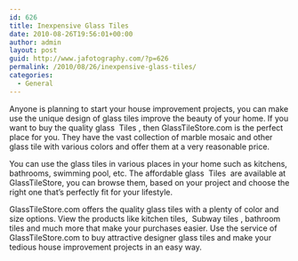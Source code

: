 ```yaml
---
id: 626
title: Inexpensive Glass Tiles
date: 2010-08-26T19:56:01+00:00
author: admin
layout: post
guid: http://www.jafotography.com/?p=626
permalink: /2010/08/26/inexpensive-glass-tiles/
categories:
  - General
---
```

Anyone is planning to start your house improvement projects, you can make use the unique design of glass tiles improve the beauty of your home. If you want to buy the quality glass &nbsp;Tiles&nbsp;, then GlassTileStore.com is the perfect place for you. They have the vast collection of marble mosaic and other glass tile with various colors and offer them at a very reasonable price. 

You can use the glass tiles in various places in your home such as kitchens, bathrooms, swimming pool, etc. The affordable glass &nbsp;Tiles&nbsp; are available at GlassTileStore, you can browse them, based on your project and choose the right one that&#8217;s perfectly fit for your lifestyle.

GlassTileStore.com offers the quality glass tiles with a plenty of color and size options. View the products like kitchen tiles, &nbsp;Subway tiles&nbsp;, bathroom tiles and much more that make your purchases easier. Use the service of GlassTileStore.com to buy attractive designer glass tiles and make your tedious house improvement projects in an easy way.